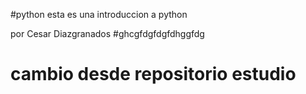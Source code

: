 #python
esta es una introduccion a python

por Cesar Diazgranados
#ghcgfdgfdgfdhggfdg
# cambio desde repositorio estudio